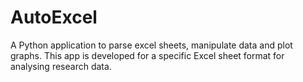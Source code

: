 # AutoExcel
A Python application to parse excel sheets, manipulate data and plot graphs. 
This app is developed for a specific Excel sheet format for analysing research data. 

